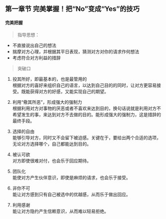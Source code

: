 ## 第一章节 完美掌握！把“No”变成“Yes”的技巧

#### 完美把握

> 指导思想：
- 不直接说出自己的想法
- 揣摩对方心理，并根据其平日表现，猜测对方对你的请求作何想法
- 考虑符合对方利益的措辞

> 突破口

1. 投其所好，即最基本的，也是最管用的
<br/>根据对方的喜好来组织自己的语言，以达到自己目的的同时，让对方更容易接受。既能获得对方的好感，又能实现自己的期望。

1. 利用“儆其所恶”，形成强大的强制力
<br/>根据利用对方对事物的厌恶或者不喜欢来达到目的，换句话说就是利用对方不希望发生的事，来达到对方不去做的目的。能形成强大的强制力，这是措辞的最终手段。

1. 选择的自由
<br/>能够引导对方，同时又不会留下被迫感。关键在于，要给出两个合适的选项，无论对方选择哪个，自己都能达到目的。

1. 被认可欲
<br/>对方即使很难对付，也会乐于回应期待。

1. 团队化
<br/>能使对方产生伙伴意识，即使是麻烦的请求，也会乐于接受。

1. 非你不可
<br/>能让对方感到只有自己被选中的优越感，从而乐于做出回应。

1. 利用感谢
<br/>能让对方隐约产生信赖意识，从而难以轻易拒绝。
